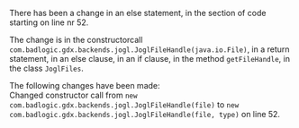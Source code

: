 There has been a change in an else statement, in the section of code starting on line nr 52.
  
The change is in the constructorcall ```com.badlogic.gdx.backends.jogl.JoglFileHandle(java.io.File)```, in a return statement, in an else clause, in an if clause, in the method ```getFileHandle```, in the class ```JoglFiles```.
  
The following changes have been made:  
Changed constructor call from ```new com.badlogic.gdx.backends.jogl.JoglFileHandle(file)``` to ```new com.badlogic.gdx.backends.jogl.JoglFileHandle(file, type)``` on line 52.  
